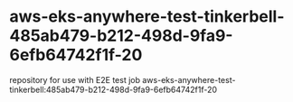 # aws-eks-anywhere-test-tinkerbell-485ab479-b212-498d-9fa9-6efb64742f1f-20
repository for use with E2E test job aws-eks-anywhere-test-tinkerbell:485ab479-b212-498d-9fa9-6efb64742f1f-20
